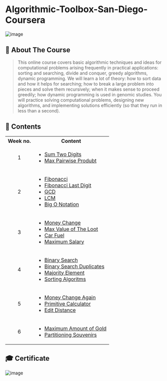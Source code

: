 # Algorithmic-Toolbox-San-Diego-Coursera
![image](https://github.com/AhmedBakrXI/Algorithmic-Toolbox-San-Diego-Coursera/assets/114930002/985ba9b1-d7e2-4d70-a543-11c4f2e0dfa7)

## 🌟 About The Course

> This online course covers basic algorithmic techniques and ideas for computational problems arising frequently in practical applications: sorting and searching, divide and conquer, greedy algorithms, dynamic programming. We will learn a lot of theory: how to sort data and how it helps for searching; how to break a large problem into pieces and solve them recursively; when it makes sense to proceed greedily; how dynamic programming is used in genomic studies. You will practice solving computational problems, designing new algorithms, and implementing solutions efficiently (so that they run in less than a second).

## 📝 Contents
<table>
  <tbody>
    <tr>
      <th> Week no. </th>
      <th> Content </th>
    </tr>
    <tr>
      <td  align = "center" > 1 </td>
      <td>
        <ul>
          <li> 
            <a href = "https://github.com/AhmedBakrXI/Algorithmic-Toolbox-San-Diego-Coursera/tree/main/Week%201/Sum%20Two%20Digits"> Sum Two Digits </a>
          </li>
          <li> 
            <a href = "https://github.com/AhmedBakrXI/Algorithmic-Toolbox-San-Diego-Coursera/tree/main/Week%201/Max%20Pairwise%20Product"> Max Pairwise Produbt </a>
          </li>
        </ul>
      </td>
    </tr>
    <tr>
      <td  align = "center" > 2 </td>
      <td>
        <ul>
            <li> 
              <a href = "https://github.com/AhmedBakrXI/Algorithmic-Toolbox-San-Diego-Coursera/tree/main/Week%202/1.%20fibonacci"> Fibonacci </a>
            </li>
            <li> 
              <a href = "https://github.com/AhmedBakrXI/Algorithmic-Toolbox-San-Diego-Coursera/tree/main/Week%202/2.%20fibonacci%20last%20digit"> Fibonacci Last Digit </a>
            </li>
            <li> 
              <a href = "https://github.com/AhmedBakrXI/Algorithmic-Toolbox-San-Diego-Coursera/tree/main/Week%202/3.%20GCD"> GCD </a>
            </li>
            <li> 
              <a href = "https://github.com/AhmedBakrXI/Algorithmic-Toolbox-San-Diego-Coursera/tree/main/Week%202/4.%20LCM"> LCM </a>
            </li>
            <li> 
              <a href = "https://github.com/AhmedBakrXI/Algorithmic-Toolbox-San-Diego-Coursera/tree/main/Week%202/Big%20O%20Notation"> Big O Notation </a>
            </li>
        </ul>
      </td>
    </tr>
    <tr>
      <td align = "center" > 3 </td>
      <td>
        <ul>
          <li>
            <a href = "https://github.com/AhmedBakrXI/Algorithmic-Toolbox-San-Diego-Coursera/tree/main/Week%203/1.%20Money%20Change"> Money Change </a>
          </li>
          <li>
            <a href = "https://github.com/AhmedBakrXI/Algorithmic-Toolbox-San-Diego-Coursera/tree/main/Week%203/2.%20Max%20value%20of%20the%20loot"> Max Value of The Loot </a>
          </li>
          <li>
            <a href = "https://github.com/AhmedBakrXI/Algorithmic-Toolbox-San-Diego-Coursera/tree/main/Week%203/3.%20Car%20Fuel"> Car Fuel </a>
          </li>
          <li>
            <a href = "https://github.com/AhmedBakrXI/Algorithmic-Toolbox-San-Diego-Coursera/tree/main/Week%203/7.%20Maximum%20Salary"> Maximum Salary </a>
          </li>
        </ul>
      </td>
    </tr>
    <tr>
      <td align = "center" > 4 </td>
      <td>
        <ul>
          <li>
            <a href = "https://github.com/AhmedBakrXI/Algorithmic-Toolbox-San-Diego-Coursera/tree/main/Week%204/1.%20Binary%20Search"> Binary Search </a>
          </li>
          <li>
            <a href = "https://github.com/AhmedBakrXI/Algorithmic-Toolbox-San-Diego-Coursera/tree/main/Week%204/2.%20Binary%20Search%20Duplicates"> Binary Search Duplicates </a>
          </li>
          <li>
            <a href = "https://github.com/AhmedBakrXI/Algorithmic-Toolbox-San-Diego-Coursera/tree/main/Week%204/3.%20Majority%20Element"> Majority Element </a>
          </li>
          <li>
            <a href = "https://github.com/AhmedBakrXI/Algorithmic-Toolbox-San-Diego-Coursera/tree/main/Week%204/Sorting%20Algorithms"> Sorting Algoritms </a>
          </li>
        </ul>
      </td>
    </tr>
    <tr>
      <td align = "center" > 5 </td>
      <td>
        <ul>
          <li>
            <a href = "https://github.com/AhmedBakrXI/Algorithmic-Toolbox-San-Diego-Coursera/tree/main/Week%205/1.%20Money%20Change%20Again" > Money Change Again </a>
          </li>
          <li>
            <a href = "https://github.com/AhmedBakrXI/Algorithmic-Toolbox-San-Diego-Coursera/tree/main/Week%205/2.%20Primitive%20Calculator" > Primitive Calculator </a>
          </li>
          <li>
            <a href = "https://github.com/AhmedBakrXI/Algorithmic-Toolbox-San-Diego-Coursera/tree/main/Week%205/3.%20Edit%20Distance" > Edit Distance </a>
          </li>
        </ul>
      </td>
    </tr>
    <tr>
      <td align = "center" > 6 </td>
      <td>
        <ul>
          <li>
            <a href = "https://github.com/AhmedBakrXI/Algorithmic-Toolbox-San-Diego-Coursera/tree/main/Week%206/1.%20Maximum%20Amount%20of%20Gold"> Maximum Amount of Gold </a>
          </li>
          <li>
            <a href = "https://github.com/AhmedBakrXI/Algorithmic-Toolbox-San-Diego-Coursera/tree/main/Week%206/2.%20Partitioning%20Souvenirs"> Partitioning Souvenirs </a>
          </li>
        </ul>
      </td>
    </tr>
  </tbody>
</table>

## 🎓 Certificate
![image](https://github.com/AhmedBakrXI/Algorithmic-Toolbox-San-Diego-Coursera/assets/114930002/6d0494c8-872d-44f6-87e9-ef3429ed66b4)
